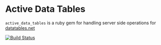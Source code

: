# Active Data Tables

`active_data_tables` is a ruby gem for handling server side operations for [datatables.net](http://datatables.net/)

[![Build Status](https://travis-ci.org/lukesmith/active_data_tables.svg?branch=master)](https://travis-ci.org/lukesmith/active_data_tables)
